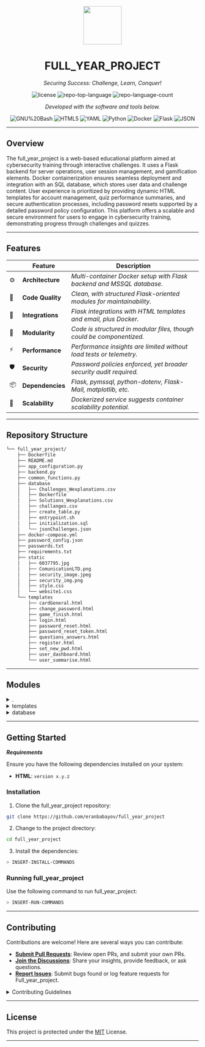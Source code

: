 <p align="center">
  <img src="https://cdn-icons-png.flaticon.com/512/6295/6295417.png" width="100" />
</p>
<p align="center">
    <h1 align="center">FULL_YEAR_PROJECT</h1>
</p>
<p align="center">
    <em>Securing Success: Challenge, Learn, Conquer!</em>
</p>
<p align="center">
	<img src="https://img.shields.io/badge/License-MIT-blue.svg" alt="license">
	<img src="https://img.shields.io/github/languages/top/eranbabayov/full_year_project?style=flat&color=0080ff" alt="repo-top-language">
	<img src="https://img.shields.io/github/languages/count/eranbabayov/full_year_project?style=flat&color=0080ff" alt="repo-language-count">
<p>
<p align="center">
		<em>Developed with the software and tools below.</em>
</p>
<p align="center">
	<img src="https://img.shields.io/badge/GNU%20Bash-4EAA25.svg?style=flat&logo=GNU-Bash&logoColor=white" alt="GNU%20Bash">
	<img src="https://img.shields.io/badge/HTML5-E34F26.svg?style=flat&logo=HTML5&logoColor=white" alt="HTML5">
	<img src="https://img.shields.io/badge/YAML-CB171E.svg?style=flat&logo=YAML&logoColor=white" alt="YAML">
	<img src="https://img.shields.io/badge/Python-3776AB.svg?style=flat&logo=Python&logoColor=white" alt="Python">
	<img src="https://img.shields.io/badge/Docker-2496ED.svg?style=flat&logo=Docker&logoColor=white" alt="Docker">
	<img src="https://img.shields.io/badge/Flask-000000.svg?style=flat&logo=Flask&logoColor=white" alt="Flask">
	<img src="https://img.shields.io/badge/JSON-000000.svg?style=flat&logo=JSON&logoColor=white" alt="JSON">
</p>
<hr>


##  Overview

The full_year_project is a web-based educational platform aimed at cybersecurity training through interactive challenges. It uses a Flask backend for server operations, user session management, and gamification elements. Docker containerization ensures seamless deployment and integration with an SQL database, which stores user data and challenge content. User experience is prioritized by providing dynamic HTML templates for account management, quiz performance summaries, and secure authentication processes, including password resets supported by a detailed password policy configuration. This platform offers a scalable and secure environment for users to engage in cybersecurity training, demonstrating progress through challenges and quizzes.

---

##  Features

|    | Feature             | Description                                                        |
|----|---------------------|--------------------------------------------------------------------|
| ⚙️  | **Architecture**    | *Multi-container Docker setup with Flask backend and MSSQL database.* |
| 🔩 | **Code Quality**    | *Clean, with structured Flask-oriented modules for maintainability.*  |
| 🔌 | **Integrations**    | *Flask integrations with HTML templates and email, plus Docker.*    |
| 🧩 | **Modularity**      | *Code is structured in modular files, though could be componentized.*|
| ⚡️  | **Performance**     | *Performance insights are limited without load tests or telemetry.* |
| 🛡️ | **Security**        | *Password policies enforced, yet broader security audit required.*  |
| 📦 | **Dependencies**    | *Flask, pymssql, python-dotenv, Flask-Mail, matplotlib, etc.*      |
| 🚀 | **Scalability**     | *Dockerized service suggests container scalability potential.*      |


---

##  Repository Structure

```sh
└── full_year_project/
    ├── Dockerfile
    ├── README.md
    ├── app_configuration.py
    ├── backend.py
    ├── common_functions.py
    ├── database
    │   ├── Challenges_Wexplanations.csv
    │   ├── Dockerfile
    │   ├── Solutions_Wexplanations.csv
    │   ├── challanges.csv
    │   ├── create_table.py
    │   ├── entrypoint.sh
    │   ├── initialization.sql
    │   └── jsonChallenges.json
    ├── docker-compose.yml
    ├── password_config.json
    ├── passwords.txt
    ├── requirements.txt
    ├── static
    │   ├── 6037795.jpg
    │   ├── ComunicationLTD.png
    │   ├── security_image.jpeg
    │   ├── security_img.png
    │   ├── style.css
    │   └── website1.css
    └── templates
        ├── cardGeneral.html
        ├── change_password.html
        ├── game_finish.html
        ├── login.html
        ├── password_reset.html
        ├── password_reset_token.html
        ├── questions_answers.html
        ├── register.html
        ├── set_new_pwd.html
        ├── user_dashboard.html
        └── user_summarise.html
```

---

##  Modules

<details closed><summary>.</summary>

| File                                                                                                      | Summary                                                                                                                                                                                                                                                                                            |
| ---                                                                                                       | ---                                                                                                                                                                                                                                                                                                |
| [password_config.json](https://github.com/eranbabayov/full_year_project/blob/master/password_config.json) | Defines password policies and messages for validation within the authentication system of the project's architecture.                                                                                                                                                                              |
| [docker-compose.yml](https://github.com/eranbabayov/full_year_project/blob/master/docker-compose.yml)     | The `docker-compose.yml` orchestrates a multi-container setup, linking a web service to a database, exposing relevant ports, and defining the web’s runtime command.                                                                                                                               |
| [chalanges.py](https://github.com/eranbabayov/full_year_project/blob/master/chalanges.py)                 | The `chalanges.py` is central for challenge-management within a gamified platform, interfacing with the database and user interactions.                                                                                                                                                            |
| [Dockerfile](https://github.com/eranbabayov/full_year_project/blob/master/Dockerfile)                     | The Dockerfile sets up a container for the main web application, installing dependencies and exposing port 5000 for the Python-based backend service.                                                                                                                                              |
| [common_functions.py](https://github.com/eranbabayov/full_year_project/blob/master/common_functions.py)   | The code manages user interactions and data for a gamified challenge platform, providing the backend logic and UI elements. Essential to user authentication, password management, and challenge content delivery within a Dockerized environment.                                                 |
| [app_configuration.py](https://github.com/eranbabayov/full_year_project/blob/master/app_configuration.py) | Configures Flask app with email capabilities and security parameters, defines password policy from JSON config.                                                                                                                                                                                    |
| [backend.py](https://github.com/eranbabayov/full_year_project/blob/master/backend.py)                     | The `backend.py` file serves as the application's web server logic, leveraging Flask for routing and session handling, and imports shared utilities and settings.                                                                                                                                  |
| [passwords.txt](https://github.com/eranbabayov/full_year_project/blob/master/passwords.txt)               | The repository contains the backend of a full-year project with a focus on challenge management, featuring Docker integration, application configuration, common utilities, and a database setup for storing challenges and solutions.                                                             |
| [requirements.txt](https://github.com/eranbabayov/full_year_project/blob/master/requirements.txt)         | The `full_year_project` repository includes a web application with a Flask backend, emphasizing cybersecurity education through challenges. Its structure implies user authentication, password management, and database interaction with Docker support. `requirements.txt` defines dependencies. |

</details>

<details closed><summary>templates</summary>

| File                                                                                                                          | Summary                                                                                                                                                          |
| ---                                                                                                                           | ---                                                                                                                                                              |
| [login.html](https://github.com/eranbabayov/full_year_project/blob/master/templates/login.html)                               | This HTML template handles user login, displaying success messages and providing options for account creation and password resets within the web app's frontend. |
| [user_summarise.html](https://github.com/eranbabayov/full_year_project/blob/master/templates/user_summarise.html)             | The `user_summarise.html` template visualizes a user's quiz performance, including scores, ranking, and statistical plots within the security training platform. |
| [game_finish.html](https://github.com/eranbabayov/full_year_project/blob/master/templates/game_finish.html)                   | This HTML template displays a user's quiz score and navigation options post-game within a security education platform.                                           |
| [questions_answers.html](https://github.com/eranbabayov/full_year_project/blob/master/templates/questions_answers.html)       | The `questions_answers.html` template supports the Q&A functionality within the full_year_project web application's user interface.                              |
| [register.html](https://github.com/eranbabayov/full_year_project/blob/master/templates/register.html)                         | register.html` is the user registration interface, facilitating account creation within the web application's frontend.                                          |
| [set_new_pwd.html](https://github.com/eranbabayov/full_year_project/blob/master/templates/set_new_pwd.html)                   | This HTML template facilitates resetting user passwords, vital for authentication and security within the project's web application framework.                   |
| [cardGeneral.html](https://github.com/eranbabayov/full_year_project/blob/master/templates/cardGeneral.html)                   | This HTML template presents quiz questions and allows navigation between them as part of a security training web application.                                    |
| [password_reset.html](https://github.com/eranbabayov/full_year_project/blob/master/templates/password_reset.html)             | This HTML template renders the password reset page within the web application, allowing users to request a password change via email.                            |
| [user_dashboard.html](https://github.com/eranbabayov/full_year_project/blob/master/templates/user_dashboard.html)             | The `user_dashboard.html` serves as the user interface for account management and activity overview within the web platform's architecture.                      |
| [password_reset_token.html](https://github.com/eranbabayov/full_year_project/blob/master/templates/password_reset_token.html) | Provides user interface for token-based password reset as part of a web application's authentication flow.                                                       |
| [dashboard.html](https://github.com/eranbabayov/full_year_project/blob/master/templates/dashboard.html)                       | The dashboard.html is the user interface for logged-in users, providing welcome messages and options to logout or change password within the web application.    |
| [change_password.html](https://github.com/eranbabayov/full_year_project/blob/master/templates/change_password.html)           | Handles web app backend logic; integrates with database, manages user authentication, and serves challenge content.                                              |

</details>

<details closed><summary>database</summary>

| File                                                                                                             | Summary                                                                                                                                                                                                          |
| ---                                                                                                              | ---                                                                                                                                                                                                              |
| [entrypoint.sh](https://github.com/eranbabayov/full_year_project/blob/master/database/entrypoint.sh)             | Initializes database and ensures persistence for SecurityPerformance in a Dockerized environment, augmenting repository's data layer automation.                                                                 |
| [Dockerfile](https://github.com/eranbabayov/full_year_project/blob/master/database/Dockerfile)                   | The Dockerfile establishes a containerized SQL Server for data storage within the project's database layer.                                                                                                      |
| [create_table.py](https://github.com/eranbabayov/full_year_project/blob/master/database/create_table.py)         | Initializes database with challenges and solutions, cleanses input CSVs, and populates SQL tables, supporting the project's data storage layer.                                                                  |
| [initialization.sql](https://github.com/eranbabayov/full_year_project/blob/master/database/initialization.sql)   | The code implements a web-based learning platform focusing on security education, integrating backend logic, database interaction, and front-end presentation, with Docker support for containerized deployment. |
| [jsonChallenges.json](https://github.com/eranbabayov/full_year_project/blob/master/database/jsonChallenges.json) | Central component of web-based challenge platform, integrates backend logic, security features, and data management within a Dockerized environment.                                                             |

</details>

---

##  Getting Started

***Requirements***

Ensure you have the following dependencies installed on your system:

* **HTML**: `version x.y.z`

###  Installation

1. Clone the full_year_project repository:

```sh
git clone https://github.com/eranbabayov/full_year_project
```

2. Change to the project directory:

```sh
cd full_year_project
```

3. Install the dependencies:

```sh
> INSERT-INSTALL-COMMANDS
```

###  Running full_year_project

Use the following command to run full_year_project:

```sh
> INSERT-RUN-COMMANDS
```
---

##  Contributing

Contributions are welcome! Here are several ways you can contribute:

- **[Submit Pull Requests](https://github.com/eranbabayov/full_year_project/blob/main/CONTRIBUTING.md)**: Review open PRs, and submit your own PRs.
- **[Join the Discussions](https://github.com/eranbabayov/full_year_project/discussions)**: Share your insights, provide feedback, or ask questions.
- **[Report Issues](https://github.com/eranbabayov/full_year_project/issues)**: Submit bugs found or log feature requests for Full_year_project.

<details closed>
    <summary>Contributing Guidelines</summary>

1. **Fork the Repository**: Start by forking the project repository to your GitHub account.
2. **Clone Locally**: Clone the forked repository to your local machine using a Git client.
   ```sh
   git clone https://github.com/eranbabayov/full_year_project
   ```
3. **Create a New Branch**: Always work on a new branch, giving it a descriptive name.
   ```sh
   git checkout -b new-feature-x
   ```
4. **Make Your Changes**: Develop and test your changes locally.
5. **Commit Your Changes**: Commit with a clear message describing your updates.
   ```sh
   git commit -m 'Implemented new feature x.'
   ```
6. **Push to GitHub**: Push the changes to your forked repository.
   ```sh
   git push origin new-feature-x
   ```
7. **Submit a Pull Request**: Create a PR against the original project repository. Clearly describe the changes and their motivations.

Once your PR is reviewed and approved, it will be merged into the main branch.

</details>

---

##  License

This project is protected under the [MIT](https://opensource.org/license/mit/) License.


---
